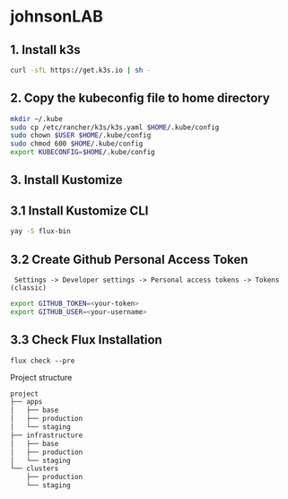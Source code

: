 # johnsonLAB

## 1. Install k3s
```bash
curl -sfL https://get.k3s.io | sh -
```
## 2. Copy the kubeconfig file to home directory
```bash
mkdir ~/.kube
sudo cp /etc/rancher/k3s/k3s.yaml $HOME/.kube/config
sudo chown $USER $HOME/.kube/config
sudo chmod 600 $HOME/.kube/config
export KUBECONFIG=$HOME/.kube/config
````

## 3. Install Kustomize

## 3.1 Install Kustomize CLI

```bash
yay -S flux-bin
```
## 3.2 Create Github Personal Access Token
` Settings -> Developer settings -> Personal access tokens -> Tokens (classic)`

```bash
export GITHUB_TOKEN=<your-token>
export GITHUB_USER=<your-username>
```

## 3.3 Check Flux Installation

`flux check --pre`

Project structure
```bash
project
├── apps
│   ├── base
│   ├── production 
│   └── staging
├── infrastructure
│   ├── base
│   ├── production 
│   └── staging
└── clusters
    ├── production
    └── staging
